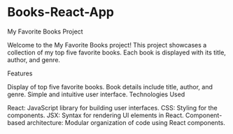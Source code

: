 # Books-React-App

My Favorite Books Project

Welcome to the My Favorite Books project! This project showcases a collection of my top five favorite books. Each book is displayed with its title, author, and genre.

Features

Display of top five favorite books.
Book details include title, author, and genre.
Simple and intuitive user interface.
Technologies Used

React: JavaScript library for building user interfaces.
CSS: Styling for the components.
JSX: Syntax for rendering UI elements in React.
Component-based architecture: Modular organization of code using React components.
